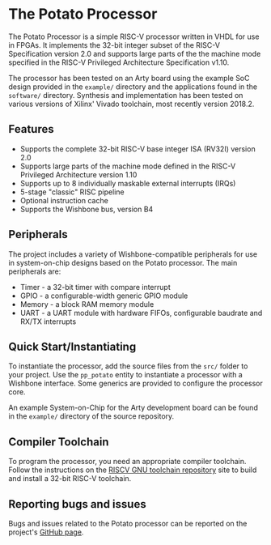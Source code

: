 # The Potato Processor



The Potato Processor is a simple RISC-V processor written in VHDL for use in FPGAs. It implements the 32-bit integer subset
of the RISC-V Specification version 2.0 and supports large parts of the the machine mode specified in the RISC-V Privileged
Architecture Specification v1.10.

The processor has been tested on an Arty board using the example SoC design provided in the `example/` directory
and the applications found in the `software/` directory. Synthesis and implementation has been tested on various versions
of Xilinx' Vivado toolchain, most recently version 2018.2.

## Features

* Supports the complete 32-bit RISC-V base integer ISA (RV32I) version 2.0
* Supports large parts of the machine mode defined in the RISC-V Privileged Architecture version 1.10
* Supports up to 8 individually maskable external interrupts (IRQs)
* 5-stage "classic" RISC pipeline
* Optional instruction cache
* Supports the Wishbone bus, version B4

## Peripherals

The project includes a variety of Wishbone-compatible peripherals for use in system-on-chip designs based on the Potato processor.
The main peripherals are:

* Timer - a 32-bit timer with compare interrupt
* GPIO - a configurable-width generic GPIO module
* Memory - a block RAM memory module
* UART - a UART module with hardware FIFOs, configurable baudrate and RX/TX interrupts

## Quick Start/Instantiating

To instantiate the processor, add the source files from the `src/` folder to your project. Use the `pp_potato`
entity to instantiate a processor with a Wishbone interface. Some generics are provided to configure the processor core.

An example System-on-Chip for the Arty development board can be found in the `example/` directory of the source repository.

## Compiler Toolchain

To program the processor, you need an appropriate compiler toolchain. Follow the instructions on the
[RISCV GNU toolchain repository](https://github.com/riscv/riscv-gnu-toolchain) site to build and install a 32-bit RISC-V toolchain.

## Reporting bugs and issues

Bugs and issues related to the Potato processor can be reported on the project's [GitHub page](https://github.com/skordal/potato).

